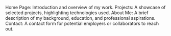 Home Page: Introduction and overview of my work.
Projects: A showcase of selected projects, highlighting technologies used.
About Me: A brief description of my background, education, and professional aspirations.
Contact: A contact form for potential employers or collaborators to reach out.

